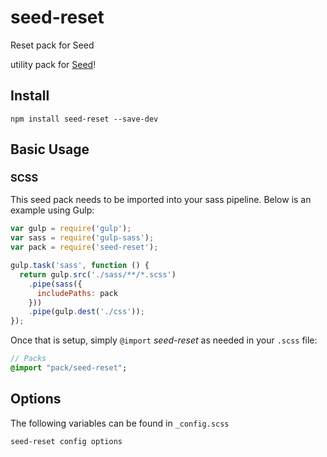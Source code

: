 # seed-reset
Reset pack for Seed

utility pack for [Seed](https://github.com/helpscout/seed)!

## Install
```
npm install seed-reset --save-dev
```


## Basic Usage

### SCSS
This seed pack needs to be imported into your sass pipeline. Below is an example using Gulp:


```javascript
var gulp = require('gulp');
var sass = require('gulp-sass');
var pack = require('seed-reset');

gulp.task('sass', function () {
  return gulp.src('./sass/**/*.scss')
    .pipe(sass({
      includePaths: pack
    }))
    .pipe(gulp.dest('./css'));
});
```

Once that is setup, simply `@import` *seed-reset* as needed in your `.scss` file:

```sass
// Packs
@import "pack/seed-reset";
```

## Options

The following variables can be found in `_config.scss`

```sass
seed-reset config options
```


